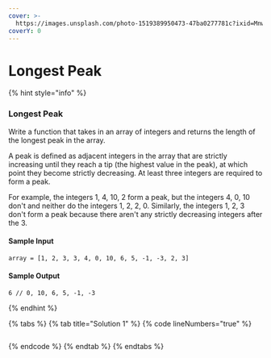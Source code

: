 ```yaml
---
cover: >-
  https://images.unsplash.com/photo-1519389950473-47ba0277781c?ixid=MnwxMjA3fDB8MHxwaG90by1wYWdlfHx8fGVufDB8fHx8&ixlib=rb-1.2.1&auto=format&fit=crop&w=2970&q=80
coverY: 0
---
```


# Longest Peak

{% hint style="info" %}
### Longest Peak

Write a function that takes in an array of integers and returns the length of the longest peak in the array.

A peak is defined as adjacent integers in the array that are strictly increasing until they reach a tip (the highest value in the peak), at which point they become strictly decreasing. At least three integers are required to form a peak.

For example, the integers 1, 4, 10, 2 form a peak, but the integers 4, 0, 10 don't and neither do the integers 1, 2, 2, 0. Similarly, the integers 1, 2, 3 don't form a peak because there aren't any strictly decreasing integers after the 3.

#### Sample Input

```
array = [1, 2, 3, 3, 4, 0, 10, 6, 5, -1, -3, 2, 3]
```

#### Sample Output

```
6 // 0, 10, 6, 5, -1, -3
```
{% endhint %}

{% tabs %}
{% tab title="Solution 1" %}
{% code lineNumbers="true" %}
```javascript
```
{% endcode %}
{% endtab %}
{% endtabs %}

